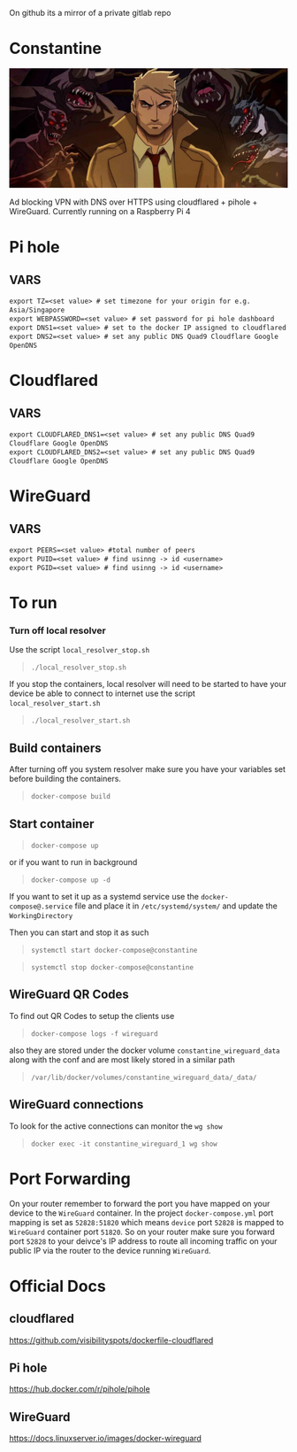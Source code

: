 
On github its a mirror of a private gitlab repo

# Constantine
![Constanine](constantine.jpeg)

Ad blocking VPN with DNS over HTTPS using cloudflared + pihole +  WireGuard. Currently running on a Raspberry Pi 4

# Pi hole
## VARS

```
export TZ=<set value> # set timezone for your origin for e.g. Asia/Singapore
export WEBPASSWORD=<set value> # set password for pi hole dashboard
export DNS1=<set value> # set to the docker IP assigned to cloudflared
export DNS2=<set value> # set any public DNS Quad9 Cloudflare Google OpenDNS
```

# Cloudflared
## VARS

```
export CLOUDFLARED_DNS1=<set value> # set any public DNS Quad9 Cloudflare Google OpenDNS
export CLOUDFLARED_DNS2=<set value> # set any public DNS Quad9 Cloudflare Google OpenDNS
```

# WireGuard
## VARS

```
export PEERS=<set value> #total number of peers
export PUID=<set value> # find usinng -> id <username>
export PGID=<set value> # find usinng -> id <username>
```

# To run

### Turn off local resolver

Use the script `local_resolver_stop.sh`

> `./local_resolver_stop.sh`

If you stop the containers, local resolver will need to be started to have your device be able to connect to internet use the script `local_resolver_start.sh`

> `./local_resolver_start.sh`



## Build containers

After turning off you system resolver make sure you have your variables set before building the containers.

> `docker-compose build`

## Start container

> `docker-compose up`

or  if you want to run in background

> `docker-compose up -d` 

If you want to set it up as a systemd service use the `docker-compose@.service` file and place it in `/etc/systemd/system/` and update the `WorkingDirectory`

Then you can start and stop it as such

> `systemctl start docker-compose@constantine`

> `systemctl stop docker-compose@constantine`


## WireGuard QR Codes

To find out QR Codes to setup the clients use

> `docker-compose logs -f wireguard`

also they are stored under the docker volume `constantine_wireguard_data` along with the conf and are most likely stored in a similar path

> `/var/lib/docker/volumes/constantine_wireguard_data/_data/`

## WireGuard connections

To look for the active connections can monitor the `wg show` 

> `docker exec -it constantine_wireguard_1 wg show`


# Port Forwarding

On your router remember to forward the port you have mapped on your device to the `WireGuard` container. In the project `docker-compose.yml` port mapping is set as `52828:51820` which means `device` port `52828` is mapped to `WireGuard` container port `51820`. So on your router make sure you forward port `52828` to your deivce's IP address to route all incoming traffic on your public IP via the router to the device running `WireGuard`.

# Official Docs

## cloudflared

https://github.com/visibilityspots/dockerfile-cloudflared

## Pi hole

https://hub.docker.com/r/pihole/pihole


## WireGuard

https://docs.linuxserver.io/images/docker-wireguard